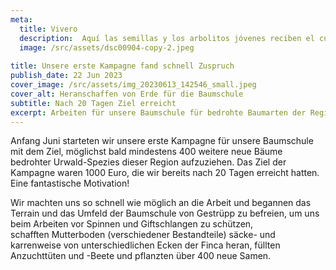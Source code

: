 ```yaml
---
meta:
  title: Vivero
  description:  Aquí las semillas y los arbolitos jóvenes reciben el cuidado y la atención que necesitan para prosperar.
  image: /src/assets/dsc00904-copy-2.jpeg
  
title: Unsere erste Kampagne fand schnell Zuspruch
publish_date: 22 Jun 2023
cover_image: /src/assets/img_20230613_142546_small.jpeg
cover_alt: Heranschaffen von Erde für die Baumschule
subtitle: Nach 20 Tagen Ziel erreicht
excerpt: Arbeiten für unsere Baumschule für bedrohte Baumarten der Region laufen
---
```

Anfang Juni starteten wir unsere erste Kampagne für unsere Baumschule mit dem Ziel, möglichst bald mindestens 400 weitere neue Bäume bedrohter Urwald-Spezies dieser Region aufzuziehen. Das Ziel der Kampagne waren 1000 Euro, die wir bereits nach 20 Tagen erreicht hatten. Eine fantastische Motivation!

Wir machten uns so schnell wie möglich an die Arbeit und begannen das Terrain und das Umfeld der Baumschule von Gestrüpp zu befreien, um uns beim Arbeiten vor Spinnen und Giftschlangen zu schützen, schafften Mutterboden (verschiedener Bestandteile) säcke- und karrenweise von unterschiedlichen Ecken der Finca heran, füllten Anzuchttüten und -Beete und pflanzten über 400 neue  Samen.
